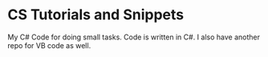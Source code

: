 # CS Tutorials and Snippets

My C# Code for doing small tasks. Code is written in C#. I also have another repo for VB code as well.
